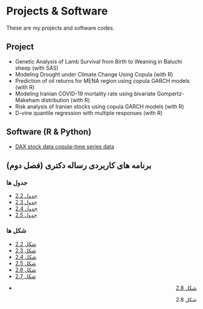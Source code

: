 ---
---

# Projects & Software
These are my projects and software codes.

## Project

* Genetic Analysis of Lamb Survival from Birth to Weaning in Baluchi sheep (with SAS)  
* Modeling Drought under Climate Change Using Copula (with R)  
* Prediction of oil returns for MENA region using copula GARCH models (with R)  
* Modeling Iranian COVID-19 mortality rate using bivariate Gompertz-Makeham distribution (with R)  
* Risk analysis of Iranian stocks using copula GARCH models (with R)  
* D-vine quantile regression with multiple responses (with R)  

## Software (R & Python)

* [DAX stock data copula-time series data](http://*m-amini.profcms.um.ac.ir/imagesm/165/Graduate_Students/H.A._Mohtashami.rar)


## برنامه های کاربردی رساله دکتری (فصل دوم)

### جدول ها
- [جدول 2.2](http://*m-amini.profcms.um.ac.ir/imagesm/165/Graduate_Students/H.A._Mohtashami.rar)  
- [جدول 2.3](http://*m-amini.profcms.um.ac.ir/imagesm/165/Graduate_Students/H.A._Mohtashami.rar)  
- [جدول 2.4](http://*m-amini.profcms.um.ac.ir/imagesm/165/Graduate_Students/H.A._Mohtashami.rar)  
- [جدول 2.5](http://*m-amini.profcms.um.ac.ir/imagesm/165/Graduate_Students/H.A._Mohtashami.rar)  

### شکل ها

- [شکل 2.2](http://*m-amini.profcms.um.ac.ir/imagesm/165/Graduate_Students/H.A._Mohtashami.rar)  
- [شکل 2.3](http://*m-amini.profcms.um.ac.ir/imagesm/165/Graduate_Students/H.A._Mohtashami.rar)  
- [شکل 2.4](http://*m-amini.profcms.um.ac.ir/imagesm/165/Graduate_Students/H.A._Mohtashami.rar)  
- [شکل 2.5](http://*m-amini.profcms.um.ac.ir/imagesm/165/Graduate_Students/H.A._Mohtashami.rar)  
- [شکل 2.6](http://*m-amini.profcms.um.ac.ir/imagesm/165/Graduate_Students/H.A._Mohtashami.rar)  
- [شکل 2.7](http://*m-amini.profcms.um.ac.ir/imagesm/165/Graduate_Students/H.A._Mohtashami.rar)  
- [<p dir='rtl' align='right'>شکل 2.8</p>](http://*m-amini.profcms.um.ac.ir/imagesm/165/Graduate_Students/H.A._Mohtashami.rar)  

<p dir='rtl' align='right'>شکل 2.8</p> 

 

